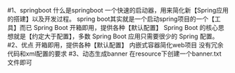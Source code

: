 #1、springboot
    什么是springboot
        一个快速的启动器，用来简化新【Spring应用的搭建】以及开发过程。
        spring boot其实就是一个启动spring项目的一个【工具】而已
        Spring Boot 开箱即用，提供各种【默认配置】
        Spring Boot 的核心思想就是【约定大于配置】，多数 Spring Boot 应用只需要很少的 Spring 配置。
#2、优点
    开箱即用，提供各种【默认配置】
    内嵌式容器简化web项目
    没有冗余代码和xml配置的要求
#3、动态生成banner
    在resource下创建一个banner.txt 文件即可
